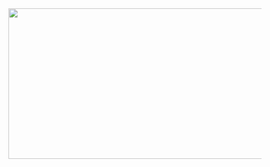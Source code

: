 ## 
<p align="center">
  <img width="7000" height="300" src="https://github.com/user-attachments/assets/8cb9c83d-f1b1-4873-8b0a-6f83bc78c4fd">
</p>


